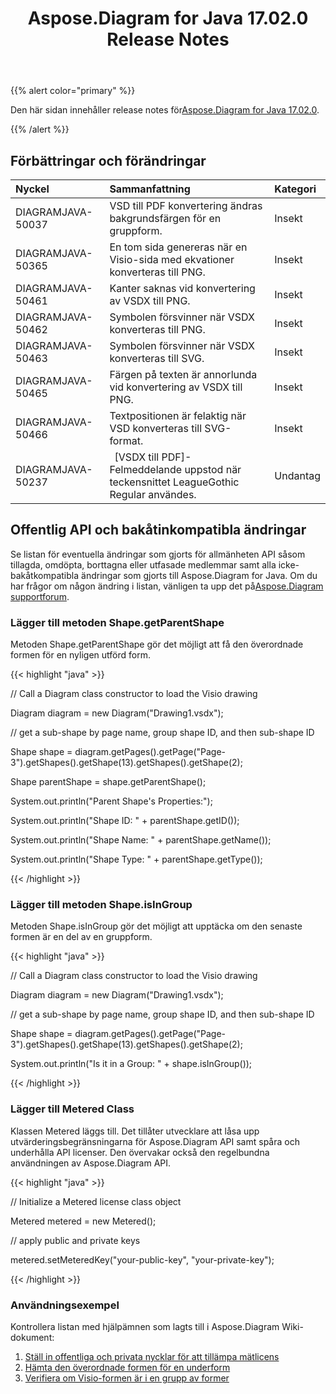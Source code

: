 ﻿---
title: Aspose.Diagram for Java 17.02.0 Release Notes
type: docs
weight: 110
url: /sv/java/aspose-diagram-for-java-17-02-0-release-notes/
---
{{% alert color="primary" %}} 

Den här sidan innehåller release notes för[Aspose.Diagram for Java 17.02.0](https://docs.aspose.com/diagram/java/aspose-diagram-for-java-17-02-release-notes/).

{{% /alert %}} 
## **Förbättringar och förändringar**

|**Nyckel**|**Sammanfattning**|**Kategori**|
|:- |:- |:- |
|DIAGRAMJAVA-50037|VSD till PDF konvertering ändras bakgrundsfärgen för en gruppform.|Insekt|
|DIAGRAMJAVA-50365|En tom sida genereras när en Visio-sida med ekvationer konverteras till PNG.|Insekt|
|DIAGRAMJAVA-50461|Kanter saknas vid konvertering av VSDX till PNG.|Insekt|
|DIAGRAMJAVA-50462|Symbolen försvinner när VSDX konverteras till PNG.|Insekt|
|DIAGRAMJAVA-50463|Symbolen försvinner när VSDX konverteras till SVG.|Insekt|
|DIAGRAMJAVA-50465|Färgen på texten är annorlunda vid konvertering av VSDX till PNG.|Insekt|
|DIAGRAMJAVA-50466|Textpositionen är felaktig när VSD konverteras till SVG-format.|Insekt|
|DIAGRAMJAVA-50237|` `[VSDX till PDF]- Felmeddelande uppstod när teckensnittet LeagueGothic Regular användes.|Undantag|
## **Offentlig API och bakåtinkompatibla ändringar**
Se listan för eventuella ändringar som gjorts för allmänheten API såsom tillagda, omdöpta, borttagna eller utfasade medlemmar samt alla icke-bakåtkompatibla ändringar som gjorts till Aspose.Diagram for Java. Om du har frågor om någon ändring i listan, vänligen ta upp det på[Aspose.Diagram supportforum](https://forum.aspose.com/c/diagram/17).
### **Lägger till metoden Shape.getParentShape**
Metoden Shape.getParentShape gör det möjligt att få den överordnade formen för en nyligen utförd form.

{{< highlight "java" >}}

 // Call a Diagram class constructor to load the Visio drawing

Diagram diagram = new Diagram("Drawing1.vsdx");

// get a sub-shape by page name, group shape ID, and then sub-shape ID

Shape shape = diagram.getPages().getPage("Page-3").getShapes().getShape(13).getShapes().getShape(2);

Shape parentShape = shape.getParentShape();

System.out.println("Parent Shape's Properties:");

System.out.println("Shape ID: " + parentShape.getID());

System.out.println("Shape Name: " + parentShape.getName());

System.out.println("Shape Type: " + parentShape.getType());

{{< /highlight >}}
### **Lägger till metoden Shape.isInGroup**
Metoden Shape.isInGroup gör det möjligt att upptäcka om den senaste formen är en del av en gruppform.

{{< highlight "java" >}}

 // Call a Diagram class constructor to load the Visio drawing

Diagram diagram = new Diagram("Drawing1.vsdx");

// get a sub-shape by page name, group shape ID, and then sub-shape ID

Shape shape = diagram.getPages().getPage("Page-3").getShapes().getShape(13).getShapes().getShape(2);

System.out.println("Is it in a Group: " + shape.isInGroup());

{{< /highlight >}}
### **Lägger till Metered Class**
Klassen Metered läggs till. Det tillåter utvecklare att låsa upp utvärderingsbegränsningarna för Aspose.Diagram API samt spåra och underhålla API licenser. Den övervakar också den regelbundna användningen av Aspose.Diagram API.

{{< highlight "java" >}}

 // Initialize a Metered license class object

Metered metered = new Metered();

// apply public and private keys

metered.setMeteredKey("your-public-key", "your-private-key");

{{< /highlight >}}
### **Användningsexempel**
Kontrollera listan med hjälpämnen som lagts till i Aspose.Diagram Wiki-dokument:

1. [Ställ in offentliga och privata nycklar för att tillämpa mätlicens](/diagram/sv/java/licensing/#licensing-setpublicandprivatekeystoapplymeteredlicense)
1. [Hämta den överordnade formen för en underform](/diagram/sv/java/add-retrieve-copy-and-read-visio-shape-data/#add-retrieve-copyandreadvisioshapedata-retrievetheparentshapeofasub-shape)
1. [Verifiera om Visio-formen är i en grupp av former](https://docs.aspose.com/diagram/java/group-convert-and-verify-shapes/)


